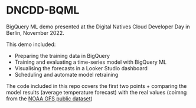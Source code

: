 # DNCDD-BQML
BigQuery ML demo presented at the Digital Natives Cloud Developer Day in Berlin, November 2022.

This demo included:
- Preparing the training data in BigQuery
- Training and evaluating a time-series model with BigQuery ML
- Visualising the forecasts in a Looker Studio dashboard
- Scheduling and automate model retraining

The code included in this repo covers the first two points + comparing the model results (average temperature forecast) with the real values (coimng from the [NOAA GFS public dataset](http://console.cloud.google.com/marketplace/product/noaa-public/gfs))
